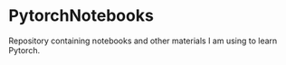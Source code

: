 # PytorchNotebooks
Repository containing notebooks and other materials I am using to learn Pytorch.
